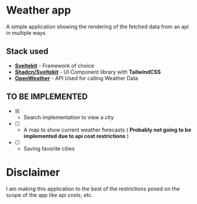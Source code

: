 # Weather app

A simple application showing the rendering of the fetched data from an api in multiple ways

## Stack used

- **[Sveltekit](https://svelte.dev/docs/svelte)** - Framework of choice
- **[Shadcn/Sveltekit](https://next.shadcn-svelte.com/)** - UI Component library with **TailwindCSS**
- **[OpenWeather](https://openweathermap.org/)** - API Used for calling Weather Data

## TO BE IMPLEMENTED

- [x] - Search implementation to view a city
- [ ] - A map to show current weather forecasts ( **Probably not going to be implemented due to api cost restrictions** )
- [ ] - Saving favorite cities

# Disclaimer

I am making this application to the best of the restrictions posed on the scope of the app like api costs, etc.
